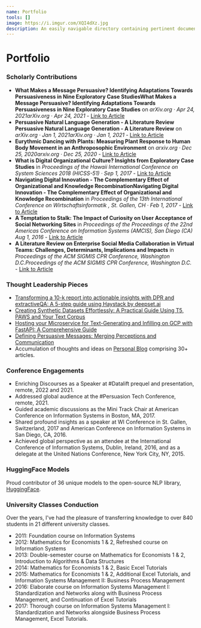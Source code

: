 ```yaml
---
name: Portfolio
tools: []
image: https://i.imgur.com/XQI4dXz.jpg
description: An easily navigable directory containing pertinent documents, links, and information related to my personal and professional endeavors.
---
```


# Portfolio

### Scholarly Contributions

- __What Makes a Message Persuasive? Identifying Adaptations Towards Persuasiveness in Nine Exploratory Case StudiesWhat Makes a Message Persuasive? Identifying Adaptations Towards Persuasiveness in Nine Exploratory Case Studies__ on _arXiv.org · Apr 24, 2021arXiv.org · Apr 24, 2021_ - [Link to Article](https://arxiv.org/pdf/2104.12454.pdf)
- __Persuasive Natural Language Generation - A Literature Review Persuasive Natural Language Generation - A Literature Review__ on _arXiv.org · Jan 1, 2021arXiv.org · Jan 1, 2021_ - [Link to Article](https://arxiv.org/abs/2104.12454)
- __Eurythmic Dancing with Plants: Measuring Plant Response to Human Body Movement in an Anthroposophic Environment__ on _arxiv.org · Dec 25, 2020arxiv.org · Dec 25, 2020_ - [Link to Article](https://arxiv.org/abs/2012.12978)
- __What is Digital Organizational Culture? Insights from Exploratory Case Studies__ in _Proceedings of the Hawaii International Conference on System Sciences 2018 (HICSS-51) · Sep 1, 2017_ - [Link to Article](https://scholarspace.manoa.hawaii.edu/items/eb0597d6-e165-4088-8d78-9417b9e91ce8)
- __Navigating Digital Innovation - The Complementary Effect of Organizational and Knowledge RecombinationNavigating Digital Innovation - The Complementary Effect of Organizational and Knowledge Recombination__ in _Proceedings of the 13th International Conference on Wirtschaftsinformatik , St. Gallen, CH · Feb 1, 2017_ - [Link to Article](https://www.semanticscholar.org/paper/Navigating-Digital-Innovation-The-Complementary-of-D%C3%BCrr-Wagner/950046ef8199275ec97b10222786d9cb7dece7d1)
- __A Temptation to Stalk: The Impact of Curiosity on User Acceptance of Social Networking Sites__ in _Proceedings of the Proceedings of the 22nd Americas Conference on Information Systems (AMCIS), San Diego (CA) Aug 1, 2016_ - [Link to Article](https://aisel.aisnet.org/amcis2016/Adoption/Presentations/16/)
- __A Literature Review on Enterprise Social Media Collaboration in Virtual Teams: Challenges, Determinants, Implications and Impacts__ in _Proceedings of the ACM SIGMIS CPR Conference, Washington D.C.Proceedings of the ACM SIGMIS CPR Conference, Washington D.C._ - [Link to Article](https://dl.acm.org/doi/10.1145/2890602.2890611)

### Thought Leadership Pieces  
- [Transforming a 10-k report into actionable insights with DPR and extractiveQA: A 5-step guide using Haystack by deepset.ai](https://medium.com/@duerr.sebastian/gain-valuable-corporate-insights-from-a-10-k-report-in-5-easy-steps-with-dense-passage-retrieval-8e0cac743c7d)
- [Creating Synthetic Datasets Effortlessly: A Practical Guide Using T5, PAWS and Your Text Corpus](https://medium.com/@duerr.sebastian/4-steps-to-create-synthetic-datasets-with-t5-paws-and-your-text-corpus-fc48bd9fc901)
- [Hosting your Microservice for Text-Generating and Infilling on GCP with FastAPI: A Comprehensive Guide](https://medium.com/analytics-vidhya/hosting-your-text-generating-infilling-micro-service-with-fastapi-on-gcp-ecf92f9d3c0f)
- [Defining Persuasive Messages: Merging Perceptions and Communication](https://medium.com/@duerr.sebastian/what-makes-a-message-persuasive-4c04322df929)
- Accumulation of thoughts and ideas on [Personal Blog](duerr.se/blog) comprising 30+ articles.

### Conference Engagements

- Enriching Discourses as a Speaker at #Datalift prequel and presentation, remote, 2022 and 2021.
- Addressed global audience at the #Persuasion Tech Conference, remote, 2021.
- Guided academic discussions as the Mini Track Chair at American Conference on Information Systems in Boston, MA, 2017.
- Shared profound insights as a speaker at WI Conference in St. Gallen, Switzerland, 2017 and American Conference on Information Systems in San Diego, CA, 2016.
- Achieved global perspective as an attendee at the International Conference of Information Systems, Dublin, Ireland, 2016, and as a delegate at the United Nations Conference, New York City, NY, 2015.

### HuggingFace Models

Proud contributor of 36 unique models to the open-source NLP library, [HuggingFace](https://huggingface.co/seduerr).

### University Classes Conduction

Over the years, I've had the pleasure of transferring knowledge to over 840 students in 21 different university classes.

- 2011: Foundation course on Information Systems
- 2012: Mathematics for Economists 1 & 2, Refreshed course on Information Systems
- 2013: Double-semester course on Mathematics for Economists 1 & 2, Introduction to Algorithms & Data Structures
- 2014: Mathematics for Economists 1 & 2, Basic Excel Tutorials
- 2015: Mathematics for Economists 1 & 2, Additional Excel Tutorials, and Information Systems Management II: Business Process Management
- 2016: Elaborate course on Information Systems Management I: Standardization and Networks along with Business Process Management, and Continuation of Excel Tutorials
- 2017: Thorough course on Information Systems Management I: Standardization and Networks alongside Business Process Management, Excel Tutorials.
